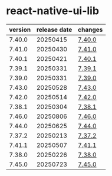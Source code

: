 # react-native-ui-lib	


|version|release date|changes|
|---|---|---|
|7.40.0|20250415|[7.40.0](./7.40.0-20250415.md)|
|7.41.0|20250430|[7.41.0](./7.41.0-20250430.md)|
|7.40.1|20250421|[7.40.1](./7.40.1-20250421.md)|
|7.39.1|20250331|[7.39.1](./7.39.1-20250331.md)|
|7.39.0|20250331|[7.39.0](./7.39.0-20250331.md)|
|7.43.0|20250528|[7.43.0](./7.43.0-20250528.md)|
|7.42.0|20250514|[7.42.0](./7.42.0-20250514.md)|
|7.38.1|20250304|[7.38.1](./7.38.1-20250304.md)|
|7.46.0|20250806|[7.46.0](./7.46.0-20250806.md)|
|7.44.0|20250625|[7.44.0](./7.44.0-20250625.md)|
|7.37.2|20250213|[7.37.2](./7.37.2-20250213.md)|
|7.41.1|20250507|[7.41.1](./7.41.1-20250507.md)|
|7.38.0|20250226|[7.38.0](./7.38.0-20250226.md)|
|7.45.0|20250723|[7.45.0](./7.45.0-20250723.md)|

